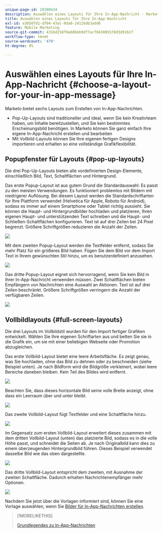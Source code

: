 ```yaml
---
unique-page-id: 10100434
description: Auswählen eines Layouts für Ihre In-App-Nachricht - Marketo-Dokumente - Produktdokumentation
title: Auswählen eines Layouts für Ihre In-App-Nachricht
exl-id: e36507d1-df04-43ac-9da0-14116db3add6
feature: Mobile Marketing
source-git-commit: 431bd258f9a68bbb9df7acf043085578d3d91b1f
workflow-type: tm+mt
source-wordcount: '479'
ht-degree: 0%

---
```


# Auswählen eines Layouts für Ihre In-App-Nachricht {#choose-a-layout-for-your-in-app-message}

Marketo bietet sechs Layouts zum Erstellen von In-App-Nachrichten.

* Pop-Up-Layouts sind traditioneller und ideal, wenn Sie kein Kreativteam haben, um Inhalte bereitzustellen, und Sie kein bestimmtes Erscheinungsbild benötigen. In Marketo können Sie ganz einfach Ihre eigene In-App-Nachricht erstellen und bearbeiten
* Mit Vollbild-Layouts können Sie Ihre eigenen fertigen Designs importieren und erhalten so eine vollständige Grafikflexibilität.

## Popupfenster für Layouts {#pop-up-layouts}

Die drei Pop-Up-Layouts bieten alle vordefinierten Design-Elemente, einschließlich Bild, Text, Schaltflächen und Hintergrund.

Das erste Popup-Layout ist aus gutem Grund die Standardauswahl: Es passt zu den meisten Verwendungen. Es funktioniert problemlos mit Bildern mit niedrigerer Auflösung. Bei diesem Layout werden die Standardschriftarten für Ihre Plattform verwendet (Helvetica für Apple, Roboto für Android), sodass es immer auf einem Smartphone oder Tablet richtig aussieht. Sie können die Haupt- und Hintergrundbilder hochladen und platzieren, Ihren eigenen Haupt- und unterstützenden Text schreiben und die Haupt- und Schließen-Schaltflächen konfigurieren. Text ist auf drei Zeilen bei 24 Pixel begrenzt. Größere Schriftgrößen reduzieren die Anzahl der Zeilen.

![](assets/image2016-5-9-13-3a3-3a48.png)

Mit dem zweiten Popup-Layout werden die Textfelder entfernt, sodass Sie mehr Platz für ein größeres Bild haben. Fügen Sie dem Bild vor dem Import Text in Ihrem gewünschten Stil hinzu, um es benutzerdefiniert anzusehen.

![](assets/image2016-5-9-13-3a4-3a43.png)

Das dritte Popup-Layout eignet sich hervorragend, wenn Sie kein Bild in Ihrer In-App-Nachricht verwenden müssen. Zwei Schaltflächen bieten Empfängern von Nachrichten eine Auswahl an Aktionen. Text ist auf drei Zeilen beschränkt. Größere Schriftgrößen verringern die Anzahl der verfügbaren Zeilen.

![](assets/image2016-5-9-13-3a7-3a33.png)

## Vollbildlayouts {#full-screen-layouts}

Die drei Layouts im Vollbildstil wurden für den Import fertiger Grafiken entwickelt. Wählen Sie Ihre eigenen Schriftarten aus und betten Sie sie in die Grafik ein, um sie mit einer beliebigen Webseite oder Promotion abzugleichen.

Das erste Vollbild-Layout bietet eine leere Arbeitsfläche. Es zeigt genau, was Sie hochladen, ohne das Bild zu dehnen oder zu beschneiden (siehe Beispiel unten). Je nach Bildform wird die Bildgröße verkleinert, wobei leere Bereiche daneben bleiben. Kein Teil des Bildes wird entfernt.

![](assets/image2016-5-9-13-3a9-3a26.png)

Beachten Sie, dass dieses horizontale Bild seine volle Breite anzeigt, ohne dass ein Leerraum über und unter bleibt.

![](assets/image2016-5-9-13-3a29-3a46.png)

Das zweite Vollbild-Layout fügt Textfelder und eine Schaltfläche hinzu.

![](assets/image2016-5-9-13-3a10-3a27.png)

Im Gegensatz zum ersten Vollbild-Layout erweitert dieses zusammen mit dem dritten Vollbild-Layout (unten) das platzierte Bild, sodass es in die volle Höhe passt, und schneidet die Seiten ab. Je nach Originalbild kann dies zu einem überzeugenden Hintergrundbild führen. Dieses Beispiel verwendet dasselbe Bild wie das oben dargestellte.

![](assets/image2016-5-9-14-3a0-3a36.png)

Das dritte Vollbild-Layout entspricht dem zweiten, mit Ausnahme der zweiten Schaltfläche. Dadurch erhalten Nachrichtenempfänger mehr Optionen.

![](assets/image2016-5-9-13-3a11-3a35.png)

Nachdem Sie jetzt über die Vorlagen informiert sind, können Sie eine Vorlage auswählen, wenn Sie [Bilder für In-App-Nachrichten erstellen](/help/marketo/product-docs/mobile-marketing/in-app-messages/creating-in-app-messages/add-in-app-message-images.md).

>[!MORELIKETHIS]
>
>[Grundlegendes zu In-App-Nachrichten](/help/marketo/product-docs/mobile-marketing/in-app-messages/understanding-in-app-messages.md)
